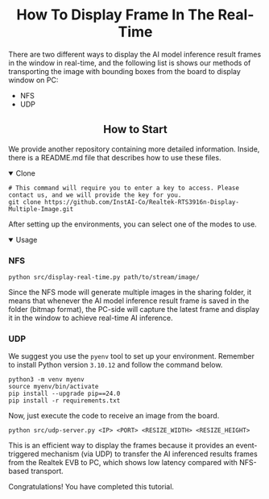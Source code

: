 # <div align="center">How To Display Frame In The Real-Time</div>

There are two different ways to display the AI model inference result frames in the window in real-time, and the following list is shows our methods of transporting the image with bounding boxes from the board to display window on PC:

- NFS
- UDP

## <div align="center">How to Start</div>

We provide another repository containing more detailed information. Inside, there is a README.md file that describes how to use these files.

<details open>
<summary>Clone</summary>

```shell
# This command will require you to enter a key to access. Please contact us, and we will provide the key for you.
git clone https://github.com/InstAI-Co/Realtek-RTS3916n-Display-Multiple-Image.git
```

After setting up the environments, you can select one of the modes to use.

</details>

<details open>
<summary>Usage</summary>

### NFS

```shell
python src/display-real-time.py path/to/stream/image/
```

Since the NFS mode will generate multiple images in the sharing folder, it means that whenever the AI model inference result frame is saved in the folder (bitmap format), the PC-side will capture the latest frame and display it in the window to achieve real-time AI inference.

### UDP

We suggest you use the `pyenv` tool to set up your environment. Remember to install Python version `3.10.12` and follow the command below.

```shell
python3 -m venv myenv
source myenv/bin/activate
pip install --upgrade pip==24.0
pip install -r requirements.txt 
```

Now, just execute the code to receive an image from the board.

```shell
python src/udp-server.py <IP> <PORT> <RESIZE_WIDTH> <RESIZE_HEIGHT>
```

This is an efficient way to display the frames because it provides an event-triggered mechanism (via UDP) to  transfer the AI inferenced results frames from the Realtek EVB to PC, which shows low latency compared with NFS-based transport.

</details>

Congratulations! You have completed this tutorial.
